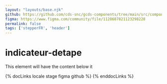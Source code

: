 ```yaml
---
layout: "layouts/base.njk"
github: https://github.com/cds-snc/gcds-components/tree/main/src/components/gcds-stepper
figma: https://www.figma.com/community/file/1128687821123298228
permalink: false
tags: ['stepperFR', 'header']
---
```


# indicateur-detape

This element will have the content below it

{% docLinks locale stage figma github %}
{% enddocLinks %}
